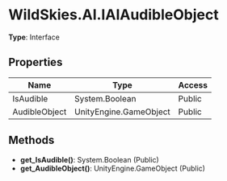﻿# WildSkies.AI.IAIAudibleObject

**Type**: Interface

## Properties

| Name | Type | Access |
|------|------|--------|
| IsAudible | System.Boolean | Public |
| AudibleObject | UnityEngine.GameObject | Public |

## Methods

- **get_IsAudible()**: System.Boolean (Public)
- **get_AudibleObject()**: UnityEngine.GameObject (Public)

